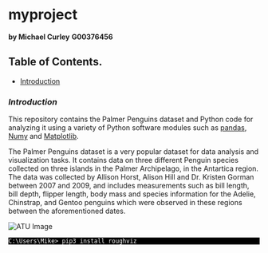 # myproject

**by Michael Curley**
**G00376456**

## Table of Contents.

* [Introduction](#Introduction)

### ***Introduction***

This repository contains the Palmer Penguins dataset and Python code for analyzing it using a variety of Python software modules such as [pandas](https://pandas.pydata.org/), [Numy](https://numpy.org/) and [Matplotlib](https://matplotlib.org/).

The Palmer Penguins dataset is a very popular dataset for data analysis and visualization tasks. It contains data on three different Penguin species collected on three islands in the Palmer Archipelago, in the Antartica region. The data was collected by Allison Horst, Alison Hill and Dr. Kristen Gorman between 2007 and 2009, and includes measurements such as bill length, bill depth, flipper length, body mass and species information for the Adelie, Chinstrap, and Gentoo penguins which were observed in these regions between the aforementioned dates.



![ATU Image](https://www.atu.ie/sites/default/files/styles/homepage_hero/public/2022-03/GMIT-Galway-Campus.jpg?itok=JshYufwh)



<p style="background:black">
<code style="background:black;color:white">C:\Users\Mike> pip3 install roughviz</code>
</p>
